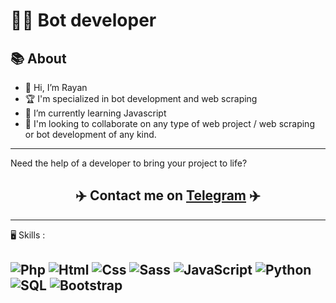 <h1>👨‍💻 Bot developer</h1>

<h2>📚 About </h2>

- 👋 Hi, I’m Rayan
- 🏆 I'm specialized in bot development and web scraping
- 🌱 I’m currently learning Javascript
- 🚀 I'm looking to collaborate on any type of web project / web scraping or bot development of any kind.


----

Need the help of a developer to bring your project to life?
<h2 align="center">✈️ Contact me on <a href="https://t.me/poppey01">Telegram</a> ✈️</h2>

----

🖥 Skills :

![Php](https://img.shields.io/badge/-PHP-purple?logo=php&logoColor=white)
![Html](https://img.shields.io/badge/-HTML-e34f26?logo=html5&logoColor=fff)
![Css](https://img.shields.io/badge/-CSS-blue?logo=css3&logoColor=fff)
![Sass](https://img.shields.io/badge/-Sass-pink?logo=sass&logoColor=fff)
![JavaScript](https://img.shields.io/badge/-Json-yellow?logo=javascript&logoColor=fff)
![Python](https://img.shields.io/badge/-Python-black?logo=python&logoColor=fff)
![SQL](https://img.shields.io/badge/-SQL-red?logo=bdd&logoColor=fff)
![Bootstrap](https://img.shields.io/badge/-Bootstrap-green?logo=bootstrap&logoColor=fff)
----
